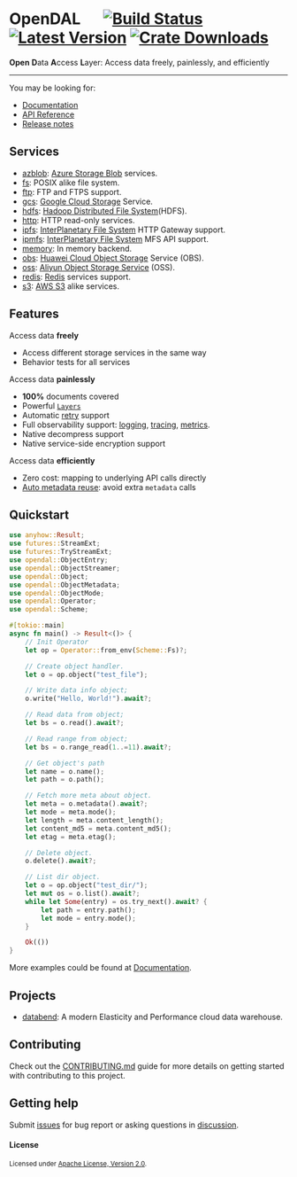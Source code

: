 # OpenDAL &emsp; [![Build Status]][actions] [![Latest Version]][crates.io] [![Crate Downloads]][crates.io]

[Build Status]: https://img.shields.io/github/workflow/status/datafuselabs/opendal/CI/main
[actions]: https://github.com/datafuselabs/opendal/actions?query=branch%3Amain
[Latest Version]: https://img.shields.io/crates/v/opendal.svg
[crates.io]: https://crates.io/crates/opendal
[Crate Downloads]: https://img.shields.io/crates/d/opendal.svg

**Open** **D**ata **A**ccess **L**ayer: Access data freely, painlessly, and efficiently

---

You may be looking for:

- [Documentation](https://opendal.databend.rs)
- [API Reference](https://opendal.databend.rs/opendal/)
- [Release notes](https://github.com/datafuselabs/opendal/releases)

## Services

- [azblob](https://opendal.databend.rs/opendal/services/azblob/index.html): [Azure Storage Blob](https://azure.microsoft.com/en-us/services/storage/blobs/) services.
- [fs](https://opendal.databend.rs/opendal/services/fs/index.html): POSIX alike file system.
- [ftp](https://opendal.databend.rs/opendal/services/ftp/index.html): FTP and FTPS support.
- [gcs](https://opendal.databend.rs/opendal/services/gcs/index.html): [Google Cloud Storage](https://cloud.google.com/storage) Service.
- [hdfs](https://opendal.databend.rs/opendal/services/hdfs/index.html): [Hadoop Distributed File System](https://hadoop.apache.org/docs/r3.3.4/hadoop-project-dist/hadoop-hdfs/HdfsDesign.html)(HDFS).
- [http](https://opendal.databend.rs/opendal/services/http/index.html): HTTP read-only services.
- [ipfs](https://opendal.databend.rs/opendal/services/ipfs/index.html): [InterPlanetary File System](https://ipfs.tech/) HTTP Gateway support.
- [ipmfs](https://opendal.databend.rs/opendal/services/ipmfs/index.html): [InterPlanetary File System](https://ipfs.tech/) MFS API support.
- [memory](https://opendal.databend.rs/opendal/services/memory/index.html): In memory backend.
- [obs](https://opendal.databend.rs/opendal/services/obs/index.html): [Huawei Cloud Object Storage](https://www.huaweicloud.com/intl/en-us/product/obs.html) Service (OBS).
- [oss](https://opendal.databend.rs/opendal/services/oss/index.html): [Aliyun Object Storage Service](https://www.aliyun.com/product/oss) (OSS).
- [redis](https://opendal.databend.rs/opendal/services/redis/index.html): [Redis](https://redis.io/) services support.
- [s3](https://opendal.databend.rs/opendal/services/s3/index.html): [AWS S3](https://aws.amazon.com/s3/) alike services.

## Features

Access data **freely**

- Access different storage services in the same way
- Behavior tests for all services

Access data **painlessly**

- **100%** documents covered
- Powerful [`Layers`](https://opendal.databend.rs/opendal/layers/index.html)
- Automatic [retry](https://opendal.databend.rs/opendal/layers/struct.RetryLayer.html) support
- Full observability support: [logging](https://opendal.databend.rs/opendal/layers/struct.LoggingLayer.html), [tracing](https://opendal.databend.rs/opendal/layers/struct.TracingLayer.html), [metrics](https://opendal.databend.rs/opendal/layers/struct.MetricsLayer.html).
- Native decompress support
- Native service-side encryption support

Access data **efficiently**

- Zero cost: mapping to underlying API calls directly
- [Auto metadata reuse](https://opendal.databend.rs/rfcs/0561-list-metadata-reuse.html): avoid extra `metadata` calls

## Quickstart

```rust
use anyhow::Result;
use futures::StreamExt;
use futures::TryStreamExt;
use opendal::ObjectEntry;
use opendal::ObjectStreamer;
use opendal::Object;
use opendal::ObjectMetadata;
use opendal::ObjectMode;
use opendal::Operator;
use opendal::Scheme;

#[tokio::main]
async fn main() -> Result<()> {
    // Init Operator
    let op = Operator::from_env(Scheme::Fs)?;

    // Create object handler.
    let o = op.object("test_file");

    // Write data info object;
    o.write("Hello, World!").await?;

    // Read data from object;
    let bs = o.read().await?;

    // Read range from object;
    let bs = o.range_read(1..=11).await?;

    // Get object's path
    let name = o.name();
    let path = o.path();

    // Fetch more meta about object.
    let meta = o.metadata().await?;
    let mode = meta.mode();
    let length = meta.content_length();
    let content_md5 = meta.content_md5();
    let etag = meta.etag();

    // Delete object.
    o.delete().await?;

    // List dir object.
    let o = op.object("test_dir/");
    let mut os = o.list().await?;
    while let Some(entry) = os.try_next().await? {
        let path = entry.path();
        let mode = entry.mode();
    }

    Ok(())
}
```

More examples could be found at [Documentation](https://opendal.databend.rs).

## Projects

- [databend](https://github.com/datafuselabs/databend/): A modern Elasticity and Performance cloud data warehouse.

## Contributing

Check out the [CONTRIBUTING.md](./CONTRIBUTING.md) guide for more details on getting started with contributing to this project.

## Getting help

Submit [issues](https://github.com/datafuselabs/opendal/issues/new/choose) for bug report or asking questions in [discussion](https://github.com/datafuselabs/opendal/discussions/new?category=q-a).

#### License

<sup>
Licensed under <a href="./LICENSE">Apache License, Version 2.0</a>.
</sup>
